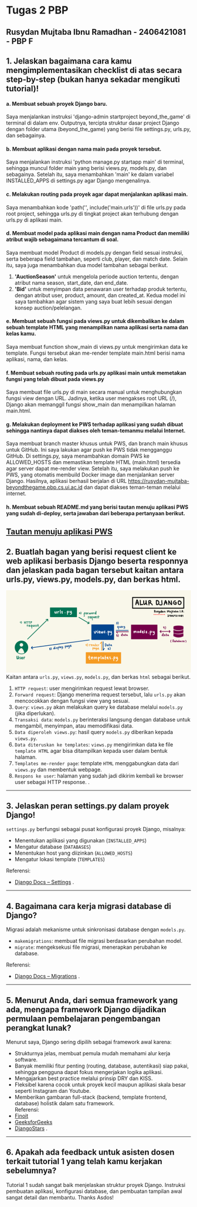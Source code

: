 # Tugas 2 PBP

Rusydan Mujtaba Ibnu Ramadhan -
2406421081 -
PBP F
---

## 1. Jelaskan bagaimana cara kamu mengimplementasikan checklist di atas secara step-by-step (bukan hanya sekadar mengikuti tutorial)!
#### a. Membuat sebuah proyek Django baru.<br>
Saya menjalankan instruksi 'django-admin startproject beyond_the_game' di terminal di dalam env. Outputnya, tercipta struktur dasar project Django dengan folder utama (beyond_the_game) yang berisi file settings.py, urls.py, dan sebagainya.

#### b. Membuat aplikasi dengan nama main pada proyek tersebut.<br>
Saya menjalankan instruksi 'python manage.py startapp main' di terminal, sehingga muncul folder main yang berisi views.py, models.py, dan sebagainya. Setelah itu, saya menambahkan 'main' ke dalam variabel INSTALLED_APPS di settings.py agar Django mengenalinya.

#### c. Melakukan routing pada proyek agar dapat menjalankan aplikasi main.<br>
Saya menambahkan kode 'path('', include('main.urls'))' di file urls.py pada root project, sehingga urls.py di tingkat project akan terhubung dengan urls.py di aplikasi main. 

#### d. Membuat model pada aplikasi main dengan nama Product dan memiliki atribut wajib sebagaimana tercantum di soal.<br>
Saya membuat model Product di models.py dengan field sesuai instruksi, serta beberapa field tambahan, seperti club, player, dan match date. Selain itu, saya juga menambahkan dua model tambahan sebagai berikut.
1. **'AuctionSeason'** untuk mengelola periode auction tertentu, dengan atribut nama season, start_date, dan end_date.
2. **'Bid'** untuk menyimpan data penawaran user terhadap produk tertentu, dengan atribut user, product, amount, dan created_at.
Kedua model ini saya tambahkan agar sistem yang saya buat lebih sesuai dengan konsep auction/pelelangan.

#### e. Membuat sebuah fungsi pada views.py untuk dikembalikan ke dalam sebuah template HTML yang menampilkan nama aplikasi serta nama dan kelas kamu.<br>
Saya membuat function show_main di views.py untuk mengirimkan data ke template. Fungsi tersebut akan me-render template main.html berisi nama aplikasi, nama, dan kelas.
   
#### f. Membuat sebuah routing pada urls.py aplikasi main untuk memetakan fungsi yang telah dibuat pada views.py<br>
Saya membuat file urls.py di main secara manual untuk menghubungkan fungsi view dengan URL. Jadinya, ketika user mengakses root URL (/), Django akan memanggil fungsi show_main dan menampilkan halaman main.html.

#### g. Melakukan deployment ke PWS terhadap aplikasi yang sudah dibuat sehingga nantinya dapat diakses oleh teman-temanmu melalui Internet.<br>
Saya membuat branch master khusus untuk PWS, dan branch main khusus untuk GitHub. Ini saya lakukan agar push ke PWS tidak mengganggu GitHub. Di settings.py, saya menambahkan domain PWS ke ALLOWED_HOSTS dan memastikan template HTML (main.html) tersedia agar server dapat me-render view. Setelah itu, saya melakukan push ke PWS, yang otomatis membuild Docker image dan menjalankan server Django. Hasilnya, aplikasi berhasil berjalan di URL https://rusydan-mujtaba-beyondthegame.pbp.cs.ui.ac.id dan dapat diakses teman-teman melalui internet.

#### h. Membuat sebuah README.md yang berisi tautan menuju aplikasi PWS yang sudah di-deploy, serta jawaban dari beberapa pertanyaan berikut.<br>
[Tautan menuju aplikasi PWS](https://rusydan-mujtaba-beyondthegame.pbp.cs.ui.ac.id/)
---

## 2. Buatlah bagan yang berisi request client ke web aplikasi berbasis Django beserta responnya dan jelaskan pada bagan tersebut kaitan antara urls.py, views.py, models.py, dan berkas html.<br>
![Bagan Alur Django](images/alur-django.jpg)
Kaitan antara `urls.py`, `views.py`, `models.py`, dan berkas `html` sebagai berikut.
1. `HTTP request`: user mengirimkan request lewat browser.
2. `Forward request`: Django menerima request tersebut, lalu `urls.py` akan mencocokkan dengan fungsi view yang sesuai.
3. `Query`: `views.py` akan melakukan query ke database melalui `models.py` (jika diperlukan).
4. `Transaksi data`: `models.py` berinteraksi langsung dengan database untuk mengambil, menyimpan, atau memodifikasi data.
5. `Data diperoleh views.py`: hasil query `models.py` diberikan kepada `views.py`.
6. `Data diteruskan ke templates`: `views.py` mengirimkan data ke file `template HTML` agar bisa ditampilkan kepada user dalam bentuk halaman.
7. `Templates me-render page`: template `HTML` menggabungkan data dari `views.py` dan membentuk webpage.
8. `Respons ke user`: halaman yang sudah jadi dikirim kembali ke browser user sebagai HTTP response.
.
---

## 3. Jelaskan peran settings.py dalam proyek Django!<br>
`settings.py` berfungsi sebagai pusat konfigurasi proyek Django, misalnya:  
- Menentukan aplikasi yang digunakan (`INSTALLED_APPS`)  
- Mengatur database (`DATABASES`)  
- Menentukan host yang diizinkan (`ALLOWED_HOSTS`)  
- Mengatur lokasi template (`TEMPLATES`) 

Referensi: 
- [Django Docs – Settings](https://docs.djangoproject.com/en/5.2/topics/settings)
.
---

## 4. Bagaimana cara kerja migrasi database di Django?<br>
Migrasi adalah mekanisme untuk sinkronisasi database dengan `models.py`.  
- `makemigrations`: membuat file migrasi berdasarkan perubahan model.  
- `migrate`: mengeksekusi file migrasi, menerapkan perubahan ke database.  

Referensi: 
- [Django Docs – Migrations](https://docs.djangoproject.com/en/5.2/topics/migrations) 
.
---

## 5. Menurut Anda, dari semua framework yang ada, mengapa framework Django dijadikan permulaan pembelajaran pengembangan perangkat lunak?<br>
Menurut saya, Django sering dipilih sebagai framework awal karena:  
- Strukturnya jelas, membuat pemula mudah memahami alur kerja software.  
- Banyak memiliki fitur penting (routing, database, autentikasi) siap pakai, sehingga pengguna dapat fokus mengerjakan logika aplikasi.  
- Mengajarkan best practice melalui prinsip DRY dan KISS.  
- Fleksibel karena cocok untuk proyek kecil maupun aplikasi skala besar seperti Instagram dan Youtube.  
- Memberikan gambaran full-stack (backend, template frontend, database) holistik dalam satu framework.  
Referensi:<br>  
- [Finoit](https://www.finoit.com/blog/choose-django-framework-for-web-development)  
- [GeeksforGeeks](https://www.geeksforgeeks.org/blogs/why-django-framework-is-best-for-web-development)  
- [DjangoStars](https://djangostars.com/blog/top-14-pros-using-django-web-development)
. 
--- 

## 6. Apakah ada feedback untuk asisten dosen terkait tutorial 1 yang telah kamu kerjakan sebelumnya?<br>
Tutorial 1 sudah sangat baik menjelaskan struktur proyek Django. Instruksi pembuatan aplikasi, konfigurasi database, dan pembuatan tampilan awal sangat detail dan membantu. Thanks Asdos!